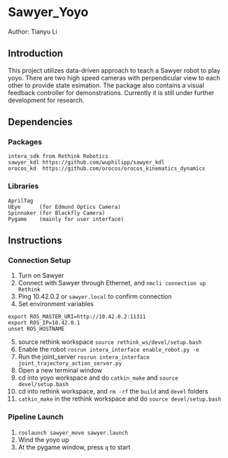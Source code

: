 # Sawyer_Yoyo
Author: Tianyu Li


## Introduction
This project utilizes data-driven approach to teach a Sawyer robot to play yoyo. There are two high speed cameras with perpendicular view to each other to provide state esimation. The package also contains a visual feedback controller for demonstrations. Currently it is still under further development for research.

## Dependencies
### Packages
```
intera_sdk from Rethink Robotics
sawyer_kdl https://github.com/wuphilipp/sawyer_kdl  
orocos_kd  https://github.com/orocos/orocos_kinematics_dynamics
```
### Libraries
```
AprilTag
UEye      (for Edmund Optics Camera)
Spinnaker (for Blackfly Camera)
Pygame    (mainly for user interface)
```

## Instructions

### Connection Setup
1. Turn on Sawyer
2. Connect with Sawyer through Ethernet, and ```nmcli connection up Rethink```
3. Ping 10.42.0.2 or ```sawyer.local``` to confirm connection
4. Set environment variables
  ```
  export ROS_MASTER_URI=http://10.42.0.2:11311
  export ROS_IP=10.42.0.1
  unset ROS_HOSTNAME
  ```
5. source rethink workspace ```source rethink_ws/devel/setup.bash```
6. Enable the robot ```rosrun intera_interface enable_robot.py -e```
7. Run the joint_server ```rosrun intera_interface joint_trajectory_action_server.py```
8. Open a new terminal window
9. cd into yoyo workspace and do ```catkin_make``` and ```source devel/setup.bash```
10. cd into rethink workspace, and ```rm -rf``` the ```build``` and ```devel``` folders
11. ```catkin_make``` in the rethink workspace and do ```source devel/setup.bash```

### Pipeline Launch
1. ```roslaunch sawyer_move sawyer.launch```
2. Wind the yoyo up
3. At the pygame window, press ```q``` to start

